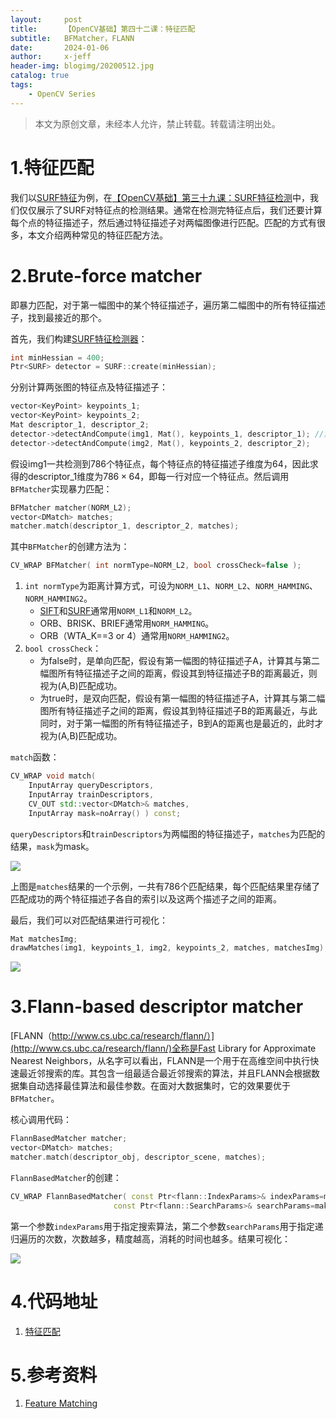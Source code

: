 ```yaml
---
layout:     post
title:      【OpenCV基础】第四十二课：特征匹配
subtitle:   BFMatcher，FLANN
date:       2024-01-06
author:     x-jeff
header-img: blogimg/20200512.jpg
catalog: true
tags:
    - OpenCV Series
---
```

>本文为原创文章，未经本人允许，禁止转载。转载请注明出处。

# 1.特征匹配

我们以[SURF特征](http://shichaoxin.com/2023/08/18/论文阅读-SURF-Speeded-Up-Robust-Features/)为例，在[【OpenCV基础】第三十九课：SURF特征检测](http://shichaoxin.com/2023/06/22/OpenCV基础-第三十九课-SURF特征检测/)中，我们仅仅展示了SURF对特征点的检测结果。通常在检测完特征点后，我们还要计算每个点的特征描述子，然后通过特征描述子对两幅图像进行匹配。匹配的方式有很多，本文介绍两种常见的特征匹配方法。

# 2.Brute-force matcher

即暴力匹配，对于第一幅图中的某个特征描述子，遍历第二幅图中的所有特征描述子，找到最接近的那个。

首先，我们构建[SURF特征检测器](http://shichaoxin.com/2023/06/22/OpenCV基础-第三十九课-SURF特征检测/)：

```c++
int minHessian = 400;
Ptr<SURF> detector = SURF::create(minHessian);
```

分别计算两张图的特征点及特征描述子：

```c++
vector<KeyPoint> keypoints_1;
vector<KeyPoint> keypoints_2;
Mat descriptor_1, descriptor_2;
detector->detectAndCompute(img1, Mat(), keypoints_1, descriptor_1); //第二个参数Mat()为mask，下同
detector->detectAndCompute(img2, Mat(), keypoints_2, descriptor_2);
```

假设img1一共检测到786个特征点，每个特征点的特征描述子维度为64，因此求得的descriptor\_1维度为$786 \times 64$，即每一行对应一个特征点。然后调用`BFMatcher`实现暴力匹配：

```c++
BFMatcher matcher(NORM_L2);
vector<DMatch> matches;
matcher.match(descriptor_1, descriptor_2, matches);
```

其中`BFMatcher`的创建方法为：

```c++
CV_WRAP BFMatcher( int normType=NORM_L2, bool crossCheck=false );
```

1. `int normType`为距离计算方式，可设为`NORM_L1`、`NORM_L2`、`NORM_HAMMING`、`NORM_HAMMING2`。
	* [SIFT](http://shichaoxin.com/2022/12/29/OpenCV基础-第三十六课-SIFT特征检测/)和[SURF](http://shichaoxin.com/2023/06/22/OpenCV基础-第三十九课-SURF特征检测/)通常用`NORM_L1`和`NORM_L2`。
	* ORB、BRISK、BRIEF通常用`NORM_HAMMING`。
	* ORB（WTA_K==3 or 4）通常用`NORM_HAMMING2`。
2. `bool crossCheck`：
	* 为false时，是单向匹配，假设有第一幅图的特征描述子A，计算其与第二幅图所有特征描述子之间的距离，假设其到特征描述子B的距离最近，则视为(A,B)匹配成功。
	* 为true时，是双向匹配，假设有第一幅图的特征描述子A，计算其与第二幅图所有特征描述子之间的距离，假设其到特征描述子B的距离最近，与此同时，对于第一幅图的所有特征描述子，B到A的距离也是最近的，此时才视为(A,B)匹配成功。

`match`函数：

```c++
CV_WRAP void match( 
	InputArray queryDescriptors, 
	InputArray trainDescriptors,
	CV_OUT std::vector<DMatch>& matches, 
	InputArray mask=noArray() ) const;
```

`queryDescriptors`和`trainDescriptors`为两幅图的特征描述子，`matches`为匹配的结果，`mask`为mask。

![](https://xjeffblogimg.oss-cn-beijing.aliyuncs.com/BLOGIMG/BlogImage/OpenCVSeries/Lesson42/42x1.png)

上图是`matches`结果的一个示例，一共有786个匹配结果，每个匹配结果里存储了匹配成功的两个特征描述子各自的索引以及这两个描述子之间的距离。

最后，我们可以对匹配结果进行可视化：

```c++
Mat matchesImg;
drawMatches(img1, keypoints_1, img2, keypoints_2, matches, matchesImg);
```

![](https://xjeffblogimg.oss-cn-beijing.aliyuncs.com/BLOGIMG/BlogImage/OpenCVSeries/Lesson42/42x2.png)

# 3.Flann-based descriptor matcher

[FLANN（http://www.cs.ubc.ca/research/flann/）](http://www.cs.ubc.ca/research/flann/)全称是Fast Library for Approximate Nearest Neighbors，从名字可以看出，FLANN是一个用于在高维空间中执行快速最近邻搜索的库。其包含一组最适合最近邻搜索的算法，并且FLANN会根据数据集自动选择最佳算法和最佳参数。在面对大数据集时，它的效果要优于`BFMatcher`。

核心调用代码：

```c++
FlannBasedMatcher matcher;
vector<DMatch> matches;
matcher.match(descriptor_obj, descriptor_scene, matches);
```

`FlannBasedMatcher`的创建：

```c++
CV_WRAP FlannBasedMatcher( const Ptr<flann::IndexParams>& indexParams=makePtr<flann::KDTreeIndexParams>(),
                       const Ptr<flann::SearchParams>& searchParams=makePtr<flann::SearchParams>() );
```

第一个参数`indexParams`用于指定搜索算法，第二个参数`searchParams`用于指定递归遍历的次数，次数越多，精度越高，消耗的时间也越多。结果可视化：

![](https://xjeffblogimg.oss-cn-beijing.aliyuncs.com/BLOGIMG/BlogImage/OpenCVSeries/Lesson42/42x3.png)

# 4.代码地址

1. [特征匹配](https://github.com/x-jeff/OpenCV_Code_Demo/tree/master/Demo42)

# 5.参考资料

1. [Feature Matching](https://docs.opencv.org/3.4/dc/dc3/tutorial_py_matcher.html)